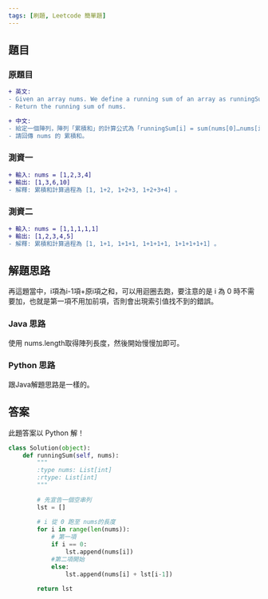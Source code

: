 ```yaml
---
tags: [刷題, Leetcode 簡單題]
---
```


## 題目

### 原題目
```diff
+ 英文:
- Given an array nums. We define a running sum of an array as runningSum[i] = sum(nums[0]…nums[i]).
- Return the running sum of nums.

+ 中文:
- 給定一個陣列，陣列「累積和」的計算公式為「runningSum[i] = sum(nums[0]…nums[i]) 」。
- 請回傳 nums 的 累積和。
```

### 測資一

```diff
+ 輸入: nums = [1,2,3,4]
+ 輸出: [1,3,6,10]
- 解釋: 累積和計算過程為 [1, 1+2, 1+2+3, 1+2+3+4] 。
```

### 測資二

```diff
+ 輸入: nums = [1,1,1,1,1]
+ 輸出: [1,2,3,4,5]
- 解釋: 累積和計算過程為 [1, 1+1, 1+1+1, 1+1+1+1, 1+1+1+1+1] 。
```

## 解題思路
再這題當中，i項為i-1項+原i項之和，可以用迴圈去跑，要注意的是 i 為 0 時不需要加，也就是第一項不用加前項，否則會出現索引值找不到的錯誤。

### Java 思路
使用 nums.length取得陣列長度，然後開始慢慢加即可。

### Python 思路
跟Java解題思路是一樣的。

## 答案
此題答案以 Python 解！
```Python
class Solution(object):
    def runningSum(self, nums):
        """
        :type nums: List[int]
        :rtype: List[int]
        """
        
        # 先宣告一個空串列
        lst = []
        
        # i 從 0 跑至 nums的長度
        for i in range(len(nums)):
            # 第一項
            if i == 0:
                lst.append(nums[i])
            #第二項開始
            else:
                lst.append(nums[i] + lst[i-1])
                
        return lst
```